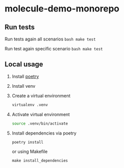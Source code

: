 # molecule-demo-monorepo

## Run tests

Run tests again all scenarios
    ```bash
    make test
    ```

Run test again specific scenario
    ```bash
    make test
    ```

## Local usage

1. Install [poetry][1]
2. Install venv
3. Create a virtual environment
    ```bash
    virtualenv .venv
    ```
4. Activate virtual environment
    ```bash
    source .venv/bin/activate
    ```
5. Install dependencies via poetry
    ```bash
    poetry install
    ```

    or using Makefile
    ```
    make install_dependencies
    ```

[1]: https://python-poetry.org/docs/#installation
[2]: https://virtualenv.pypa.io/en/latest/installation.html